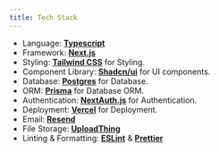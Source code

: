 ```yaml
---
title: Tech Stack
---
```


- Language: **[Typescript](https://www.typescriptlang.org/)**
- Framework: **[Next.js](https://nextjs.org/)**
- Styling: **[Tailwind CSS](https://tailwindcss.com/)** for Styling.
- Component Library: **[Shadcn/ui](https://ui.shadcn.com/)** for UI components.
- Database: **[Postgres](https://vercel.com/postgres)** for Database.
- ORM: **[Prisma](https://www.prisma.io/)** for Database ORM.
- Authentication: **[NextAuth.js](https://next-auth.js.org/)** for Authentication.
- Deployment: **[Vercel](https://vercel.com/)** for Deployment.
- Email: **[Resend](https://resend.com/)**
- File Storage: **[UploadThing](https://uploadthing.com/)**
- Linting & Formatting: **[ESLint](https://eslint.org/)** & **[Prettier](https://prettier.io/)**
